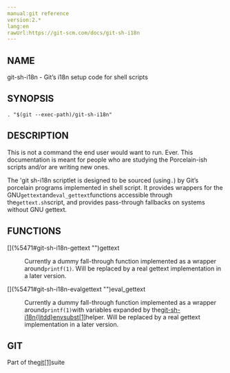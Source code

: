 ```yaml
---
manual:git reference
version:2.*
lang:en
rawUrl:https://git-scm.com/docs/git-sh-i18n
---
```



## [](%5471#_name "")NAME<a name="_name"></a>


git-sh-i18n - Git’s i18n setup code for shell scripts





## [](%5471#_synopsis "")SYNOPSIS<a name="_synopsis"></a>

```
. "$(git --exec-path)/git-sh-i18n"
```




## [](%5471#_description "")DESCRIPTION<a name="_description"></a>


This is not a command the end user would want to run. Ever. This documentation is meant for people who are studying the Porcelain-ish scripts and/or are writing new ones.




The &#39;git sh-i18n scriptlet is designed to be sourced (using`.`) by Git’s porcelain programs implemented in shell script. It provides wrappers for the GNU`gettext`and`eval_gettext`functions accessible through the`gettext.sh`script, and provides pass-through fallbacks on systems without GNU gettext.





## [](%5471#_functions "")FUNCTIONS<a name="_functions"></a>
<dl><dt id='git-sh-i18n-gettext'>[](%5471#git-sh-i18n-gettext "")gettext</dt><dd>

Currently a dummy fall-through function implemented as a wrapper around`printf(1)`. Will be replaced by a real gettext implementation in a later version.

</dd><dt id='git-sh-i18n-evalgettext'>[](%5471#git-sh-i18n-evalgettext "")eval_gettext</dt><dd>

Currently a dummy fall-through function implemented as a wrapper around`printf(1)`with variables expanded by the[git-sh-i18n{litdd}envsubst[1]](%21710    "")helper. Will be replaced by a real gettext implementation in a later version.

</dd></dl>



## [](%5471#_git "")GIT<a name="_git"></a>


Part of the[git[1]](%2248    "")suite





